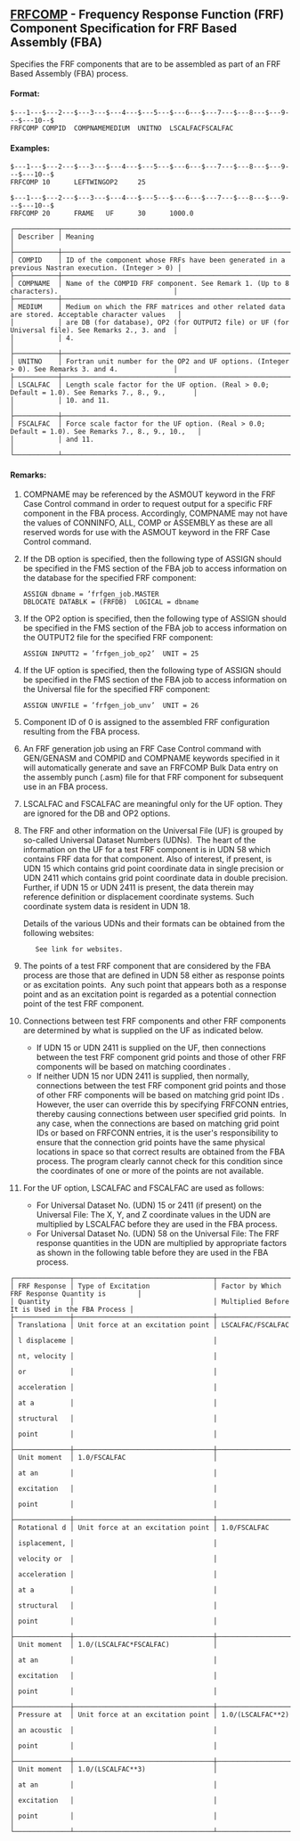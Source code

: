 ## [FRFCOMP](https://help.hexagonmi.com/bundle/MSC_Nastran_2022.4/page/Nastran_Combined_Book/qrg/bulkfgil/TOC.FRFCOMP.xhtml) - Frequency Response Function (FRF) Component Specification for FRF Based Assembly (FBA)

Specifies the FRF components that are to be assembled as part of an FRF Based Assembly (FBA) process.

#### Format:

```nastran
$---1---$---2---$---3---$---4---$---5---$---6---$---7---$---8---$---9---$---10--$
FRFCOMP COMPID  COMPNAMEMEDIUM  UNITNO  LSCALFACFSCALFAC                        
```

#### Examples:

```nastran
$---1---$---2---$---3---$---4---$---5---$---6---$---7---$---8---$---9---$---10--$
FRFCOMP 10      LEFTWINGOP2     25                                              
```

```nastran
$---1---$---2---$---3---$---4---$---5---$---6---$---7---$---8---$---9---$---10--$
FRFCOMP 20      FRAME   UF      30      1000.0                                  
```

```text
┌───────────┬───────────────────────────────────────────────────────────────────────────────────────────────────┐
│ Describer │ Meaning                                                                                           │
├───────────┼───────────────────────────────────────────────────────────────────────────────────────────────────┤
│ COMPID    │ ID of the component whose FRFs have been generated in a previous Nastran execution. (Integer > 0) │
├───────────┼───────────────────────────────────────────────────────────────────────────────────────────────────┤
│ COMPNAME  │ Name of the COMPID FRF component. See Remark 1. (Up to 8 characters).                             │
├───────────┼───────────────────────────────────────────────────────────────────────────────────────────────────┤
│ MEDIUM    │ Medium on which the FRF matrices and other related data are stored. Acceptable character values   │
│           │ are DB (for database), OP2 (for OUTPUT2 file) or UF (for Universal file). See Remarks 2., 3. and  │
│           │ 4.                                                                                                │
├───────────┼───────────────────────────────────────────────────────────────────────────────────────────────────┤
│ UNITNO    │ Fortran unit number for the OP2 and UF options. (Integer > 0). See Remarks 3. and 4.              │
├───────────┼───────────────────────────────────────────────────────────────────────────────────────────────────┤
│ LSCALFAC  │ Length scale factor for the UF option. (Real > 0.0; Default = 1.0). See Remarks 7., 8., 9.,       │
│           │ 10. and 11.                                                                                       │
├───────────┼───────────────────────────────────────────────────────────────────────────────────────────────────┤
│ FSCALFAC  │ Force scale factor for the UF option. (Real > 0.0; Default = 1.0). See Remarks 7., 8., 9., 10.,   │
│           │ and 11.                                                                                           │
└───────────┴───────────────────────────────────────────────────────────────────────────────────────────────────┘
```

#### Remarks:

1. COMPNAME may be referenced by the ASMOUT keyword in the FRF Case Control command in order to request output for a specific FRF component in the FBA process. Accordingly, COMPNAME may not have the values of CONNINFO, ALL, COMP or ASSEMBLY as these are all reserved words for use with the ASMOUT keyword in the FRF Case Control command.
2. If the DB option is specified, then the following type of ASSIGN should be specified in the FMS section of the FBA job to access information on the database for the specified FRF component:

     ```nastran
     ASSIGN dbname = ’frfgen_job.MASTER
     DBLOCATE DATABLK = (FRFDB)  LOGICAL = dbname
     ```

3. If the OP2 option is specified, then the following type of ASSIGN should be specified in the FMS section of the FBA job to access information on the OUTPUT2 file for the specified FRF component:

     ```nastran
     ASSIGN INPUTT2 = ’frfgen_job_op2’  UNIT = 25
     ```

4. If the UF option is specified, then the following type of ASSIGN should be specified in the FMS section of the FBA job to access information on the Universal file for the specified FRF component:

     ```nastran
     ASSIGN UNVFILE = ’frfgen_job_unv’  UNIT = 26
     ```

5. Component ID of 0 is assigned to the assembled FRF configuration resulting from the FBA process.
6. An FRF generation job using an FRF Case Control command with GEN/GENASM and COMPID and COMPNAME keywords specified in it will automatically generate and save an FRFCOMP Bulk Data entry on the assembly punch (.asm) file for that FRF component for subsequent use in an FBA process.
7. LSCALFAC and FSCALFAC are meaningful only for the UF option. They are ignored for the DB and OP2 options.
8. The FRF and other information on the Universal File (UF) is grouped by so-called Universal Dataset Numbers (UDNs).  The heart of the information on the UF for a test FRF component is in UDN 58 which contains FRF data for that component. Also of interest, if present, is UDN 15 which contains grid point coordinate data in single precision or UDN 2411 which contains grid point coordinate data in double precision. Further, if UDN 15 or UDN 2411 is present, the data therein may reference definition or displacement coordinate systems. Such coordinate system data is resident in UDN 18.

     Details of the various UDNs and their formats can be obtained from the following websites:

          See link for websites.

9. The points of a test FRF component that are considered by the FBA process are those that are defined in UDN 58 either as response points or as excitation points.  Any such point that appears both as a response point and as an excitation point is regarded as a potential connection point of the test FRF component.
10. Connections between test FRF components and other FRF components are determined by what is supplied on the UF as indicated below.
     - If UDN 15 or UDN 2411 is supplied on the UF, then connections between the test FRF component grid points and those of other FRF components will be based on  matching coordinates .
     - If neither UDN 15 nor UDN 2411 is supplied, then normally, connections between the test FRF component grid points and those of other FRF components will be based on  matching grid point IDs . However, the user can override this by specifying FRFCONN entries, thereby causing connections between  user specified grid points.  In any case, when the connections are based on matching grid point IDs or based on FRFCONN entries, it is the user's responsibility to ensure that the connection grid points have the same physical locations in space so that correct results are obtained from the FBA process. The program clearly cannot check for this condition since the coordinates of one or more of the points are not available.

11. For the UF option, LSCALFAC and FSCALFAC are used as follows:
     - For Universal Dataset No. (UDN) 15 or 2411 (if present) on the Universal File:
     The X, Y, and Z coordinate values in the UDN are multiplied by LSCALFAC before they are used in the FBA process.
     - For Universal Dataset No. (UDN) 58 on the Universal File:
     The FRF response quantities in the UDN are multiplied by appropriate factors as shown in the following table before they are used in the FBA process.

```text
┌──────────────┬───────────────────────────────────┬─────────────────────────────────────────────────┐
│ FRF Response │ Type of Excitation                │ Factor by Which FRF Response Quantity is        │
│ Quantity     │                                   │ Multiplied Before It is Used in the FBA Process │
├──────────────┼───────────────────────────────────┼─────────────────────────────────────────────────┤
│ Translationa │ Unit force at an excitation point │ LSCALFAC/FSCALFAC                               │
│ l displaceme │                                   │                                                 │
│ nt, velocity │                                   │                                                 │
│ or           │                                   │                                                 │
│ acceleration │                                   │                                                 │
│ at a         │                                   │                                                 │
│ structural   │                                   │                                                 │
│ point        │                                   │                                                 │
├──────────────┼───────────────────────────────────┼─────────────────────────────────────────────────┤
│ Unit moment  │ 1.0/FSCALFAC                      │                                                 │
│ at an        │                                   │                                                 │
│ excitation   │                                   │                                                 │
│ point        │                                   │                                                 │
├──────────────┼───────────────────────────────────┼─────────────────────────────────────────────────┤
│ Rotational d │ Unit force at an excitation point │ 1.0/FSCALFAC                                    │
│ isplacement, │                                   │                                                 │
│ velocity or  │                                   │                                                 │
│ acceleration │                                   │                                                 │
│ at a         │                                   │                                                 │
│ structural   │                                   │                                                 │
│ point        │                                   │                                                 │
├──────────────┼───────────────────────────────────┼─────────────────────────────────────────────────┤
│ Unit moment  │ 1.0/(LSCALFAC*FSCALFAC)           │                                                 │
│ at an        │                                   │                                                 │
│ excitation   │                                   │                                                 │
│ point        │                                   │                                                 │
├──────────────┼───────────────────────────────────┼─────────────────────────────────────────────────┤
│ Pressure at  │ Unit force at an excitation point │ 1.0/(LSCALFAC**2)                               │
│ an acoustic  │                                   │                                                 │
│ point        │                                   │                                                 │
├──────────────┼───────────────────────────────────┼─────────────────────────────────────────────────┤
│ Unit moment  │ 1.0/(LSCALFAC**3)                 │                                                 │
│ at an        │                                   │                                                 │
│ excitation   │                                   │                                                 │
│ point        │                                   │                                                 │
└──────────────┴───────────────────────────────────┴─────────────────────────────────────────────────┘
```
